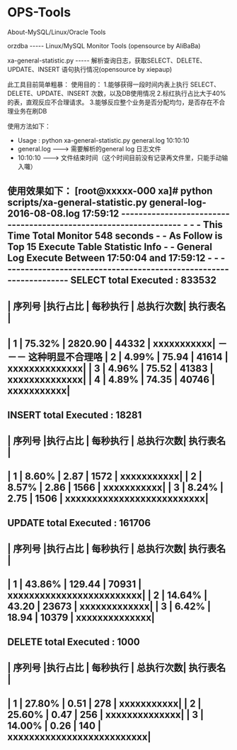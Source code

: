 # OPS-Tools
About-MySQL/Linux/Oracle  Tools 

orzdba                         ----- Linux/MySQL Monitor Tools (opensource by AliBaBa)



xa-general-statistic.py        ----- 解析查询日志，获取SELECT、DELETE、UPDATE、INSERT 语句执行情况(opensource by xiepaup)

此工具目前简单粗暴：
使用目的：
1.能够获得一段时间内表上执行 SELECT、DELETE、UPDATE、INSERT 次数，以及DB使用情况
2.标红执行占比大于40% 的表，直观反应不合理请求。
3.能够反应整个业务是否分配均匀，是否存在不合理业务在刷DB

使用方法如下：
+    Usage : python xa-general-statistic.py general.log 10:10:10    
+    general.log ---> 需要解析的general log 日志文件                
+    10:10:10    ---> 文件结束时间（这个时间目前没有记录再文件里，只能手动输入囖）

使用效果如下：
[root@xxxxx-000 xa]# python scripts/xa-general-statistic.py general-log-2016-08-08.log 17:59:12
     -----------------------------------------------------------------
     -                                                               -
     - This Time Total Monitor        548 seconds                    -
     - As Follow is Top  15 Execute Table Statistic Info             -
     - General Log Execute Between 17:50:04 and 17:59:12             -
     -                                                               -
     -----------------------------------------------------------------
SELECT total Executed : 833532
--------------------------------------------------------------------------
| 序列号 |执行占比 | 每秒执行 | 总执行次数|           执行表名           |
--------------------------------------------------------------------------
|    1   |  75.32% |  2820.90 |     44332 |                   xxxxxxxxxxx|    －－－ 这种明显不合理咯
|    2   |   4.99% |    75.94 |     41614 |                xxxxxxxxxxxxxx|
|    3   |   4.96% |    75.52 |     41383 |                xxxxxxxxxxxxxx|
|    4   |   4.89% |    74.35 |     40746 |                   xxxxxxxxxxx|
--------------------------------------------------------------------------
INSERT total Executed : 18281
--------------------------------------------------------------------------
| 序列号 |执行占比 | 每秒执行 | 总执行次数|           执行表名           |
--------------------------------------------------------------------------
|    1   |   8.60% |     2.87 |      1572 |                   xxxxxxxxxxx|
|    2   |   8.57% |     2.86 |      1566 |                   xxxxxxxxxxx|
|    3   |   8.24% |     2.75 |      1506 |    xxxxxxxxxxxxxxxxxxxxxxxxxx|
--------------------------------------------------------------------------
UPDATE total Executed : 161706
--------------------------------------------------------------------------
| 序列号 |执行占比 | 每秒执行 | 总执行次数|           执行表名           |
--------------------------------------------------------------------------
|    1   |  43.86% |   129.44 |     70931 |     xxxxxxxxxxxxxxxxxxxxxxxxx|
|    2   |  14.64% |    43.20 |     23673 |                 xxxxxxxxxxxxx|
|    3   |   6.42% |    18.94 |     10379 |                xxxxxxxxxxxxxx|
--------------------------------------------------------------------------
DELETE total Executed : 1000
--------------------------------------------------------------------------
| 序列号 |执行占比 | 每秒执行 | 总执行次数|           执行表名           |
--------------------------------------------------------------------------
|    1   |  27.80% |     0.51 |       278 |                   xxxxxxxxxxx|
|    2   |  25.60% |     0.47 |       256 |                xxxxxxxxxxxxxx|
|    3   |  14.00% |     0.26 |       140 |    xxxxxxxxxxxxxxxxxxxxxxxxxx|
--------------------------------------------------------------------------
